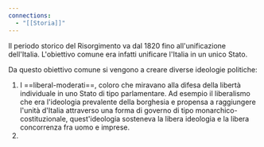 ```yaml
---
connections:
  - "[[Storia]]"
---
```

Il periodo storico del Risorgimento va dal 1820 fino all'unificazione dell'Italia.
L'obiettivo comune era infatti unificare l'Italia in un unico Stato.

Da questo obiettivo comune si vengono a creare diverse ideologie politiche:
1. I ==liberal-moderati==, coloro che miravano alla difesa della libertà individuale in uno Stato di tipo parlamentare. Ad esempio il liberalismo che era l'ideologia prevalente della borghesia e propensa a raggiungere l'unità d'Italia attraverso una forma di governo di tipo monarchico-costituzionale, quest'ideologia sosteneva la libera ideologia e la libera concorrenza fra uomo e imprese.
2. 